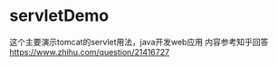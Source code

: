 # servletDemo
这个主要演示tomcat的servlet用法，java开发web应用
内容参考知乎回答 https://www.zhihu.com/question/21416727 

